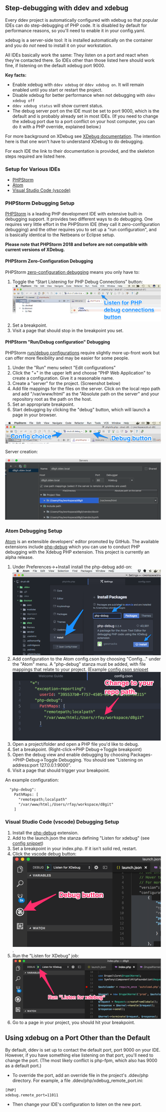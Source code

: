 ## Step-debugging with ddev and xdebug

Every ddev project is automatically configured with xdebug so that popular IDEs can do step-debugging of PHP code. It is disabled by default for performance reasons, so you'll need to enable it in your config.yaml.

xdebug is a server-side tool: It is installed automatically on the container and you do *not* need to install it on your workstation.

All IDEs basically work the same: They listen on a port and react when they're contacted there. So IDEs other than those listed here should work fine, if listening on the default xdebug port 9000.

**Key facts:**

* Enable xdebug with `ddev xdebug` or `ddev xdebug on`. It will remain enabled until you start or restart the project.
* Disable xdebug for better performance when not debugging with `ddev xdebug off`
* `ddev xdebug status` will show current status.
* The debug server port on the IDE must be set to port 9000, which is the default and is probably already set in most IDEs. (If you need to change the xdebug port due to a port conflict on your host computer, you can do it with a PHP override, explained below.)

For more background on XDebug see [XDebug documentation](https://xdebug.org/docs/remote). The intention here is that one won't have to understand XDebug to do debugging.

For each IDE the link to their documentation is provided, and the skeleton steps required are listed here.

### Setup for Various IDEs

* [PHPStorm](#phpstorm)
* [Atom](#atom)
* [Visual Studio Code (vscode)](#vscode)

<a name="phpstorm"></a>

### PHPStorm Debugging Setup

[PHPStorm](https://www.jetbrains.com/phpstorm/download) is a leading PHP development IDE with extensive built-in debugging support. It provides two different ways to do debugging. One requires very little effort in the PHPStorm IDE (they call it zero-configuration debugging) and the other requires you to set up a "run configuration", and is basically identical to the Netbeans or Eclipse setup.

**Please note that PHPStorm 2018 and before are not compatible with current versions of XDebug.**

#### PHPStorm Zero-Configuration Debugging

PHPStorm [zero-configuration debugging](https://confluence.jetbrains.com/display/PhpStorm/Zero-configuration+Web+Application+Debugging+with+Xdebug+and+PhpStorm) means you only have to:

1. Toggle the “Start Listening for PHP Debug Connections” button:
  ![Start listening for debug connections button](images/phpstorm_listen_for_debug_connections.png)
2. Set a breakpoint.
3. Visit a page that should stop in the breakpoint you set.

#### PHPStorm "Run/Debug configuration" Debugging

PHPStorm [run/debug configurations](https://www.jetbrains.com/help/phpstorm/creating-and-editing-run-debug-configurations.html) require slightly more up-front work but can offer more flexibility and may be easier for some people.

1. Under the "Run" menu select "Edit configurations"
2. Click the "+" in the upper left and choose "PHP Web Application" to create a configuration. Give it a reasonable name.
3. Create a "server" for the project. (Screenshot below)
4. Add file mappings for the files on the server. Click on the local repo path and add "/var/www/html" as the "Absolute path on the server" and your repository root as the path on the host.
5. Set an appropriate breakpoint.
6. Start debugging by clicking the "debug" button, which will launch a page in your browser.

![PHPStorm debug start](images/phpstorm_config_debug_button.png)

Server creation:

![PHPStorm server creation](images/phpstorm_config_server_config.png)

<a name="atom"></a>

### Atom Debugging Setup

[Atom](https://atom.io/) is an extensible developers' editor promoted by GitHub. The available extensions include [php-debug](https://atom.io/packages/php-debug) which you can use to conduct PHP debugging with the Xdebug PHP extension. This project is currently an alpha release.

1. Under Preferences->+Install install the php-debug add-on:
![php-debug installation](images/atom_php_debug_install.png)
2. Add configuration to the Atom config.cson by choosing "Config..." under the "Atom" menu. A "php-debug" stanza must be added, with file mappings that relate to your project. (Example [config.cson snippet](snippets/atom_config_cson_snippet.txt)
![Atom cson config](images/atom_cson_config.png)
3. Open a project/folder and open a PHP file you'd like to debug.
4. Set a breakpoint. (Right-click->PHP Debug->Toggle breakpoint)
5. Open the debug view and enable debugging by choosing Packages->PHP-Debug->Toggle Debugging. You should see "Listening on address:port 127.0.0.1:9000".
6. Visit a page that should trigger your breakpoint.

An example configuration:

```
  "php-debug":
    PathMaps: [
      "remotepath;localpath"
      "/var/www/html;/Users/rfay/workspace/d8git"
    ]
```

<a name="vscode"></a>

### Visual Studio Code (vscode) Debugging Setup

1. Install the [php-debug](https://marketplace.visualstudio.com/items?itemName=felixfbecker.php-debug) extension.
2. Add to the launch.json the stanza defining "Listen for xdebug" (see [config snippet](snippets/vscode_listen_for_xdebug_snippet.txt))
3. Set a breakpoint in your index.php. If it isn't solid red, restart.
4. Click the vscode debug button: ![vscode debug button](images/vscode_debug_button.png).
5. Run the "Listen for XDebug" job: ![Listen for XDebug](images/vscode_run_listen_xdebug.png)
6. Go to a page in your project, you should hit your breakpoint.

## Using xdebug on a Port Other than the Default

By default, ddev is set up to contact the default port, port 9000 on your IDE. However, if you have something else listening on that port, you'll need to change the port. (The most likely conflict is php-fpm, which also has 9000 as a default port.)

* To override the port, add an override file in the project's .ddev/php directory. For example, a file .ddev/php/xdebug_remote_port.ini:

```
[PHP]
xdebug.remote_port=11011
```

* Then change your IDE's configuration to listen on the new port.
